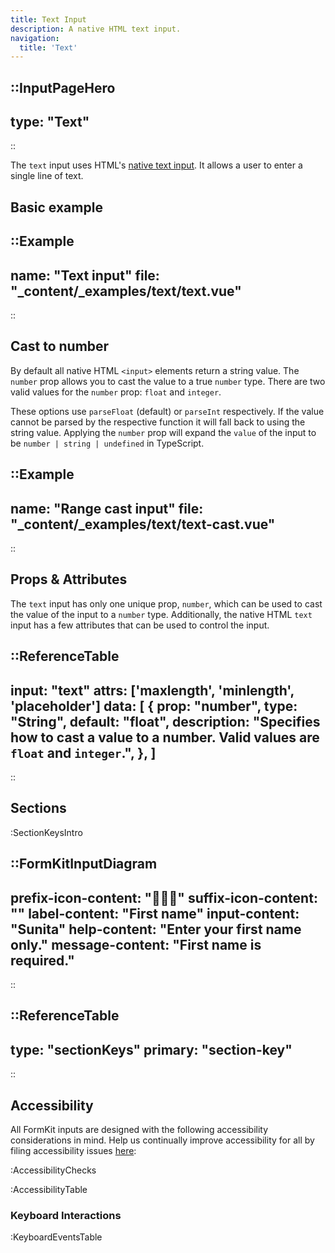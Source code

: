 ```yaml
---
title: Text Input
description: A native HTML text input.
navigation:
  title: 'Text'
---
```


::InputPageHero
---
type: "Text"
---
::

The `text` input uses HTML's [native text input](https://developer.mozilla.org/en-US/docs/Web/HTML/Element/input/text). It allows a user to enter a single line of text.

## Basic example

::Example
---
name: "Text input"
file: "_content/_examples/text/text.vue"
---
::

## Cast to number

By default all native HTML `<input>` elements return a string value. The `number` prop allows you to cast the value to a true `number` type. There are two valid values for the `number` prop: `float` and `integer`.

These options use `parseFloat` (default) or `parseInt` respectively. If the value cannot be parsed by the respective function it will fall back to using the string value. Applying the `number` prop will expand the `value` of the input to be `number | string | undefined` in TypeScript.

::Example
---
name: "Range cast input"
file: "_content/_examples/text/text-cast.vue"
---
::

## Props & Attributes

The `text` input has only one unique prop, `number`, which can be used to cast the value of the input to a `number` type. Additionally, the native HTML `text` input has a few attributes that can be used to control the input.

::ReferenceTable
---
input: "text" 
attrs: ['maxlength', 'minlength', 'placeholder']
data: [
  {
    prop: "number",
    type: "String",
    default: "float",
    description:
      "Specifies how to cast a value to a number. Valid values are <code>float</code> and <code>integer</code>.",
  },
]
---
::


## Sections

:SectionKeysIntro

::FormKitInputDiagram
---
prefix-icon-content: "👩🏽‍💼"
suffix-icon-content: ""
label-content: "First name"
input-content: "Sunita"
help-content: "Enter your first name only."
message-content: "First name is required."
---
::

::ReferenceTable
---
type: "sectionKeys"
primary: "section-key"
---
::

## Accessibility

All FormKit inputs are designed with the following accessibility considerations in mind. Help us continually improve accessibility for all by filing accessibility issues [here](https://github.com/formkit/formkit/issues/new?assignees=&labels=%F0%9F%90%9B+bug-report%2C%E2%9B%91+Needs+triage&projects=&template=bug-report.yml): 

:AccessibilityChecks

:AccessibilityTable

### Keyboard Interactions

:KeyboardEventsTable